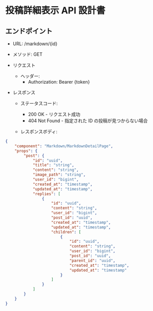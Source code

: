 # 投稿詳細表示 API 設計書

## エンドポイント

-   URL: /markdown/{id}
-   メソッド: GET

-   リクエスト

    -   ヘッダー:
        -   Authorization: Bearer {token}

-   レスポンス

    -   ステータスコード:

        -   200 OK - リクエスト成功
        -   404 Not Found - 指定された ID の投稿が見つからない場合

    -   レスポンスボディ:

```json
{
    "component": "Markdown/MarkdownDetailPage",
    "props": {
        "post": {
            "id": "uuid",
            "title": "string",
            "content": "string",
            "image_path": "string",
            "user_id": "bigint",
            "created_at": "timestamp",
            "updated_at": "timestamp",
            "replies": [
                {
                    "id": "uuid",
                    "content": "string",
                    "user_id": "bigint",
                    "post_id": "uuid",
                    "created_at": "timestamp",
                    "updated_at": "timestamp",
                    "children": [
                        {
                            "id": "uuid",
                            "content": "string",
                            "user_id": "bigint",
                            "post_id": "uuid",
                            "parent_id": "uuid",
                            "created_at": "timestamp",
                            "updated_at": "timestamp"
                        }
                    ]
                }
            ]
        }
    }
}
```
